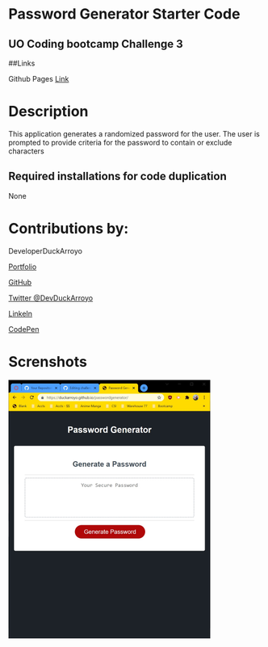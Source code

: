 # Password Generator Starter Code

## UO Coding bootcamp Challenge 3

##Links

Github Pages [Link](https://duckarroyo.github.io/passwordgenerator)

# Description

This application generates a randomized password for the user. The user is prompted to provide criteria for the password to contain or exclude characters

## Required installations for code duplication

None

# Contributions by:

DeveloperDuckArroyo

[Portfolio](https://duckarroyo.github.io/challenge2/)

[GitHub](https://github.com/DuckArroyo)

[Twitter @DevDuckArroyo](https://twitter.com/DevDuckArroyo)

[LinkeIn](https://www.linkedin.com/in/duckarroyo/)

[CodePen](https://codepen.io/DeveloperDuckArroyo)

# Screnshots

<img src="./Develop/PasswordGen.jpg" style="width: 400px">

